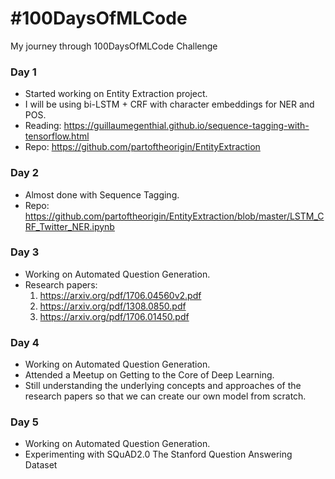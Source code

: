 # #100DaysOfMLCode

My journey through 100DaysOfMLCode Challenge

### Day 1
- Started working on Entity Extraction project.
- I will be using bi-LSTM + CRF with character embeddings for NER and POS.
- Reading: https://guillaumegenthial.github.io/sequence-tagging-with-tensorflow.html
- Repo: https://github.com/partoftheorigin/EntityExtraction

### Day 2
- Almost done with Sequence Tagging.
- Repo: https://github.com/partoftheorigin/EntityExtraction/blob/master/LSTM_CRF_Twitter_NER.ipynb

### Day 3
- Working on Automated Question Generation.
- Research papers:
  1. https://arxiv.org/pdf/1706.04560v2.pdf
  2. https://arxiv.org/pdf/1308.0850.pdf
  3. https://arxiv.org/pdf/1706.01450.pdf

### Day 4
- Working on Automated Question Generation.
- Attended a Meetup on Getting to the Core of Deep Learning.
- Still understanding the underlying concepts and approaches of the research papers so that we can create our own model from scratch.

### Day 5
- Working on Automated Question Generation.
- Experimenting with SQuAD2.0 The Stanford Question Answering Dataset

